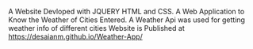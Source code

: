 A Website Devloped with JQUERY HTML and CSS. A Web Application to Know the Weather of Cities Entered.
A Weather Api was used for getting weather info of different cities
Website is Published at https://desaianm.github.io/Weather-App/
